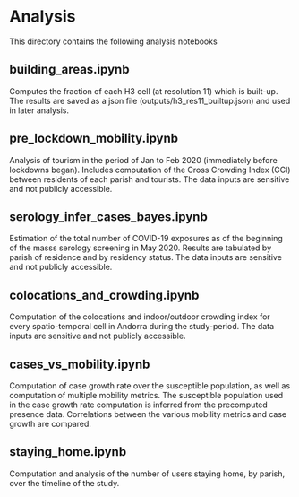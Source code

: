 # Analysis
This directory contains the following analysis notebooks

## building_areas.ipynb
Computes the fraction of each H3 cell (at resolution 11) which is built-up. The results are saved as a json file (outputs/h3_res11_builtup.json) and used in later analysis.

## pre_lockdown_mobility.ipynb
Analysis of tourism in the period of Jan to Feb 2020 (immediately before lockdowns began). Includes computation of the Cross Crowding Index (CCI) between residents of each parish and tourists. The data inputs are sensitive and not publicly accessible.

## serology_infer_cases_bayes.ipynb
Estimation of the total number of COVID-19 exposures as of the beginning of the masss serology screening in May 2020. Results are tabulated by parish of residence and by residency status. The data inputs are sensitive and not publicly accessible.

## colocations_and_crowding.ipynb
Computation of the colocations and indoor/outdoor crowding index for every spatio-temporal cell in Andorra during the study-period. The data inputs are sensitive and not publicly accessible.

## cases_vs_mobility.ipynb
Computation of case growth rate over the susceptible population, as well as computation of multiple mobility metrics. The susceptible population used in the case growth rate computation is inferred from the precomputed presence data.
Correlations between the various mobility metrics and case growth are compared.

## staying_home.ipynb
Computation and analysis of the number of users staying home, by parish, over the timeline of the study.
